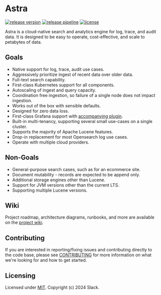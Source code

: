 
# Astra
[![release version](https://img.shields.io/github/v/release/slackhq/astra?include_prereleases)](https://github.com/slackhq/astra/releases)
[![release pipeline](https://img.shields.io/github/actions/workflow/status/slackhq/astra/maven.yml?branch=master)](https://github.com/slackhq/astra/actions/workflows/maven.yml)
[![license](https://img.shields.io/github/license/slackhq/astra)](https://github.com/slackhq/astra/blob/master/LICENSE)

Astra is a cloud-native search and analytics engine for log, trace, and audit data. It is designed to be easy to operate, 
cost-effective, and scale to petabytes of data.

## Goals
- Native support for log, trace, audit use cases.
- Aggressively prioritize ingest of recent data over older data.
- Full-text search capability.
- First-class Kubernetes support for all components.
- Autoscaling of ingest and query capacity.
- Coordination free ingestion, so failure of a single node does not impact ingestion.
- Works out of the box with sensible defaults.
- Designed for zero data loss.
- First-class Grafana support with [accompanying plugin](https://github.com/slackhq/slack-astra-app).
- Built-in multi-tenancy, supporting several small use-cases on a single cluster.
- Supports the majority of Apache Lucene features.
- Drop-in replacement for most Opensearch log use cases.
- Operate with multiple cloud providers.

## Non-Goals
- General-purpose search cases, such as for an ecommerce site.
- Document mutability - records are expected to be append only.
- Additional storage engines other than Lucene.
- Support for JVM versions other than the current LTS.
- Supporting multiple Lucene versions.

## Wiki
Project roadmap, architecture diagrams, runbooks, and more are available on the [project wiki](https://github.com/slackhq/astra/wiki).

## Contributing
If you are interested in reporting/fixing issues and contributing directly to the code base, please see [CONTRIBUTING](.github/CONTRIBUTING.md) for more information on what we're looking for and how to get started.

## Licensing
Licensed under [MIT](LICENSE). Copyright (c) 2024 Slack.
